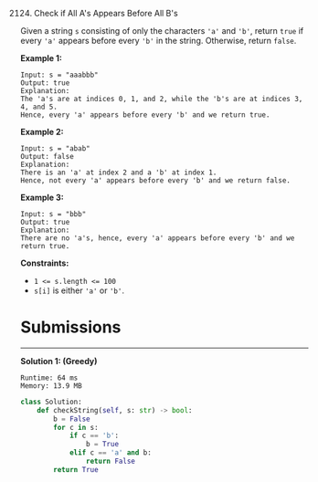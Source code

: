2124. Check if All A's Appears Before All B's

Given a string `s` consisting of only the characters `'a'` and `'b'`, return `true` if every `'a'` appears before every `'b'` in the string. Otherwise, return `false`.

 

**Example 1:**
```
Input: s = "aaabbb"
Output: true
Explanation:
The 'a's are at indices 0, 1, and 2, while the 'b's are at indices 3, 4, and 5.
Hence, every 'a' appears before every 'b' and we return true.
```

**Example 2:**
```
Input: s = "abab"
Output: false
Explanation:
There is an 'a' at index 2 and a 'b' at index 1.
Hence, not every 'a' appears before every 'b' and we return false.
```

**Example 3:**
```
Input: s = "bbb"
Output: true
Explanation:
There are no 'a's, hence, every 'a' appears before every 'b' and we return true.
```

**Constraints:**

* `1 <= s.length <= 100`
* `s[i]` is either `'a'` or `'b'`.

# Submissions
---
**Solution 1: (Greedy)**
```
Runtime: 64 ms
Memory: 13.9 MB
```
```python
class Solution:
    def checkString(self, s: str) -> bool:
        b = False
        for c in s:
            if c == 'b':
                b = True
            elif c == 'a' and b:
                return False
        return True
```
